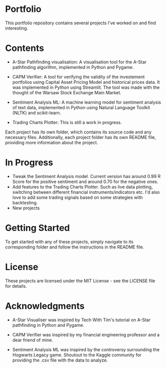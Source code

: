 # Portfolio
This portfolio repository contains several projects I've worked on and find interesting.

# Contents
* A-Star Pathfinding visualisation: A visualisation tool for the A-Star pathfinding algorithm, implemented in Python and Pygame.

* CAPM Verifier: A tool for verifying the validity of the investement portfolios using Capital Asset Pricing Model and historical prices data. It was implemented in Python using Streamlit. The tool was made with the thought of the Warsaw Stock Exchange Main Market. 

* Sentiment Analysis ML: A machine learning model for sentiment analysis of text data, implemented in Python using Natural Language Toolkit (NLTK) and scikit-learn.

* Trading Charts Plotter: This is still a work in progress.

Each project has its own folder, which contains its source code and any necessary files. Additionally, each project folder has its own README file, providing more information about the project.

# In Progress
* Tweak the Sentiment Analysis model. Current version has around 0.99 R Score for the positive sentiment and around 0.70 for the negative ones. 
* Add features to the Trading Charts Plotter. Such as live data plotting, switching between different financial instruments/indicators etc. I'd also love to add some trading signals based on some strategies with backtesting.
* New projects

# Getting Started
To get started with any of these projects, simply navigate to its corresponding folder and follow the instructions in the README file.

# License
These projects are licensed under the MIT License - see the LICENSE file for details.

# Acknowledgments
* A-Star Visualiser was inspired by Tech With Tim's tutorial on A-Star pathfinding in Python and Pygame.

* CAPM Verifier was inspired by my financial engineering professor and a dear friend of mine. 

* Sentiment Analysis ML was inspired by the controversy surrounding the Hogwarts Legacy game. Shoutout to the Kaggle community for providing the .csv file with the data to analyze.
